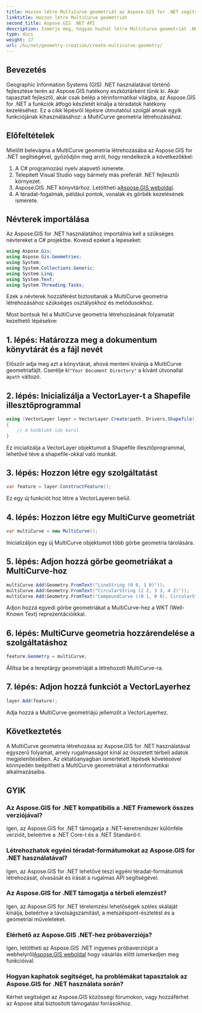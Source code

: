 ```yaml
---
title: Hozzon létre MultiCurve geometriát az Aspose.GIS for .NET segítségével
linktitle: Hozzon létre MultiCurve geometriát
second_title: Aspose.GIS .NET API
description: Ismerje meg, hogyan hozhat létre MultiCurve geometriát .NET-ben az Aspose.GIS segítségével a hatékony téradat-ábrázolás és -elemzés érdekében.
type: docs
weight: 17
url: /hu/net/geometry-creation/create-multicurve-geometry/
---
```

## Bevezetés
Geographic Information Systems (GIS) .NET használatával történő fejlesztése terén az Aspose.GIS hatékony eszköztárként tűnik ki. Akár tapasztalt fejlesztő, akár csak belép a térinformatikai világba, az Aspose.GIS for .NET a funkciók átfogó készletét kínálja a téradatok hatékony kezeléséhez. Ez a cikk lépésről lépésre útmutatóul szolgál annak egyik funkciójának kihasználásához: a MultiCurve geometria létrehozásához.
## Előfeltételek
Mielőtt belevágna a MultiCurve geometria létrehozásába az Aspose.GIS for .NET segítségével, győződjön meg arról, hogy rendelkezik a következőkkel:
1. A C# programozási nyelv alapvető ismerete.
2. Telepített Visual Studio vagy bármely más preferált .NET fejlesztői környezet.
3.  Aspose.GIS .NET könyvtárhoz. Letöltheti a[Aspose.GIS weboldal](https://releases.aspose.com/gis/net/).
4. A téradat-fogalmak, például pontok, vonalak és görbék kezelésének ismerete.

## Névterek importálása
Az Aspose.GIS for .NET használatához importálnia kell a szükséges névtereket a C# projektbe. Kovesd ezeket a lepeseket:

```csharp
using Aspose.Gis;
using Aspose.Gis.Geometries;
using System;
using System.Collections.Generic;
using System.Linq;
using System.Text;
using System.Threading.Tasks;
```
Ezek a névterek hozzáférést biztosítanak a MultiCurve geometria létrehozásához szükséges osztályokhoz és metódusokhoz.

Most bontsuk fel a MultiCurve geometria létrehozásának folyamatát kezelhető lépésekre:
## 1. lépés: Határozza meg a dokumentum könyvtárát és a fájl nevét
 Először adja meg azt a könyvtárat, ahová menteni kívánja a MultiCurve geometriafájlt. Cserélje ki`"Your Document Directory"` a kívánt útvonallal a`path` változó.
## 2. lépés: Inicializálja a VectorLayer-t a Shapefile illesztőprogrammal
```csharp
using (VectorLayer layer = VectorLayer.Create(path, Drivers.Shapefile))
{
    // A kódblokk ide kerül
}
```
Ez inicializálja a VectorLayer objektumot a Shapefile illesztőprogrammal, lehetővé téve a shapefile-okkal való munkát.
## 3. lépés: Hozzon létre egy szolgáltatást
```csharp
var feature = layer.ConstructFeature();
```
Ez egy új funkciót hoz létre a VectorLayeren belül.
## 4. lépés: Hozzon létre egy MultiCurve geometriát
```csharp
var multiCurve = new MultiCurve();
```
Inicializáljon egy új MultiCurve objektumot több görbe geometria tárolására.
## 5. lépés: Adjon hozzá görbe geometriákat a MultiCurve-hoz
```csharp
multiCurve.Add(Geometry.FromText("LineString (0 0, 1 0)"));
multiCurve.Add(Geometry.FromText("CircularString (2 2, 3 3, 4 2)"));
multiCurve.Add(Geometry.FromText("CompoundCurve ((0 1, 0 0), CircularString (0 0, 3 3, 6 0))"));
```
Adjon hozzá egyedi görbe geometriákat a MultiCurve-hez a WKT (Well-Known Text) reprezentációikkal.
## 6. lépés: MultiCurve geometria hozzárendelése a szolgáltatáshoz
```csharp
feature.Geometry = multiCurve;
```
Állítsa be a tereptárgy geometriáját a létrehozott MultiCurve-ra.
## 7. lépés: Adjon hozzá funkciót a VectorLayerhez
```csharp
layer.Add(feature);
```
Adja hozzá a MultiCurve geometriájú jellemzőt a VectorLayerhez.

## Következtetés
A MultiCurve geometria létrehozása az Aspose.GIS for .NET használatával egyszerű folyamat, amely rugalmasságot kínál az összetett térbeli adatok megjelenítésében. Az oktatóanyagban ismertetett lépések követésével könnyedén beépítheti a MultiCurve geometriákat a térinformatikai alkalmazásaiba.
## GYIK
### Az Aspose.GIS for .NET kompatibilis a .NET Framework összes verziójával?
Igen, az Aspose.GIS for .NET támogatja a .NET-keretrendszer különféle verzióit, beleértve a .NET Core-t és a .NET Standard-t.
### Létrehozhatok egyéni téradat-formátumokat az Aspose.GIS for .NET használatával?
Igen, az Aspose.GIS for .NET lehetővé teszi egyéni téradat-formátumok létrehozását, olvasását és írását a rugalmas API segítségével.
### Az Aspose.GIS for .NET támogatja a térbeli elemzést?
Igen, az Aspose.GIS for .NET térelemzési lehetőségek széles skáláját kínálja, beleértve a távolságszámítást, a metszéspont-észlelést és a geometriai műveleteket.
### Elérhető az Aspose.GIS .NET-hez próbaverziója?
Igen, letöltheti az Aspose.GIS .NET ingyenes próbaverzióját a webhelyről[Aspose.GIS weboldal](https://releases.aspose.com/gis/net/) hogy vásárlás előtt ismerkedjen meg funkcióival.
### Hogyan kaphatok segítséget, ha problémákat tapasztalok az Aspose.GIS for .NET használata során?
Kérhet segítséget az Aspose.GIS közösségi fórumokon, vagy hozzáférhet az Aspose által biztosított támogatási forrásokhoz.